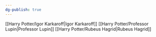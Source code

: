 ```yaml
---
dg-publish: true
---
```

[[Harry Potter/Igor Karkaroff\|Igor Karkaroff]]
[[Harry Potter/Professor Lupin\|Professor Lupin]]
[[Harry Potter/Rubeus Hagrid\|Rubeus Hagrid]]
